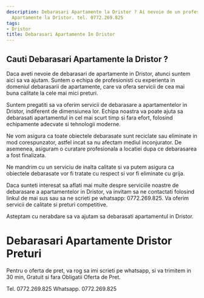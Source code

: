 ```yaml
---
description: Debarasari Apartamente la Dristor ? Ai nevoie de un profesionist in Debarasari
  Apartamente la Dristor. tel. 0772.269.825
tags:
- Dristor
title: Debarasari Apartamente In Dristor
---
```



## Cauti Debarasari Apartamente la Dristor ?

Daca aveti nevoie de debarasari de apartamente in Dristor, atunci suntem aici sa va ajutam. Suntem o echipa de profesionisti cu experienta in domeniul debarasarii de apartamente, care va ofera servicii de cea mai buna calitate la cele mai mici preturi. 

Suntem pregatiti sa va oferim servicii de debarasare a apartamentelor in Dristor, indiferent de dimensiunea lor. Echipa noastra va poate ajuta sa debarasati apartamentul in cel mai scurt timp si fara efort, folosind echipamente adecvate si tehnologii moderne.

Ne vom asigura ca toate obiectele debarasate sunt reciclate sau eliminate in mod corespunzator, astfel incat sa nu afectam mediul inconjurator. De asemenea, asiguram o curatare profesionala a locatiei dupa ce debarasarea a fost finalizata.

Ne mandrim cu un serviciu de inalta calitate si va putem asigura ca obiectele debarasate vor fi tratate cu respect si vor fi eliminate cu grija.

Daca sunteti interesat sa aflati mai multe despre serviciile noastre de debarasare a apartamentelor in Dristor, va invitam sa ne contactati folosind linkul de mai sus sau sa ne scrieti pe whatsapp: 0772.269.825. Va oferim servicii de calitate si preturi competitive. 

Asteptam cu nerabdare sa va ajutam sa debarasati apartamentul in Dristor.

# Debarasari Apartamente Dristor Preturi
Pentru o oferta de pret, va rog sa imi scrieti pe whatsapp, si va trimitem in 30 min, Gratuit si fara Obligatii Oferta de Pret.

Tel. 0772.269.825
Whatsapp. 0772.269.825